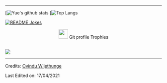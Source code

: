 
----

[![Yue's github stats](https://github-readme-stats.vercel.app/api?username=IRaZeRI&theme=material-palenight&count_private=true&hide=contribs)
[![Top Langs](https://github-readme-stats.vercel.app/api/top-langs/?username=IRaZeRI&theme=material-palenight&hide=Jupyter&layout=compact)

<a href="https://readme-jokes.vercel.app"><img align="center" src="https://readme-jokes.vercel.app/api" alt="README Jokes"></a>




<p align="center"><img src="https://media.giphy.com/media/QaMcXSekUWx7aogAUr/giphy.gif" width="30" />&nbsp;Git profile Trophies</p><br>
<img src="https://github-profile-trophy.vercel.app/?username=OvinduWijethunge&theme=juicyfresh&no-bg=true" />


-----
Credits: [Ovindu Wijethunge](https://github.com/OvinduWijethunge)

Last Edited on: 17/04/2021





